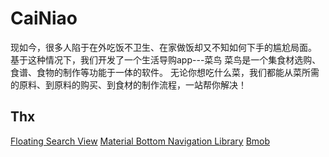 # CaiNiao

现如今，很多人陷于在外吃饭不卫生、在家做饭却又不知如何下手的尴尬局面。
基于这种情况下，我们开发了一个生活导购app---菜鸟
菜鸟是一个集食材选购、食谱、食物的制作等功能于一体的软件。
无论你想吃什么菜，我们都能从菜所需的原料、到原料的购买、到食材的制作流程，一站帮你解决！

## Thx
[Floating Search View](https://github.com/arimorty/floatingsearchview)
[Material Bottom Navigation Library](https://github.com/sephiroth74/Material-BottomNavigation#material-bottom-navigation-library)
[Bmob](http://www.bmob.cn/)